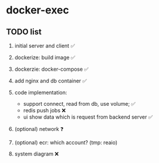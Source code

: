 # docker-exec

## TODO list
1. initial server and client ✅

2. dockerize: build image ✅

3. dockerzie: docker-compose ✅

4. add nginx and db container ✅

5. code implementation: 
   - support connect, read from db, use volume; ✅
   - redis push jobs ❌
   - ui show data which is request from backend server ✅

6. (optional) network ❓

7. (optional) ecr: which account? (tmp: reaio)

8. system diagram ❌

